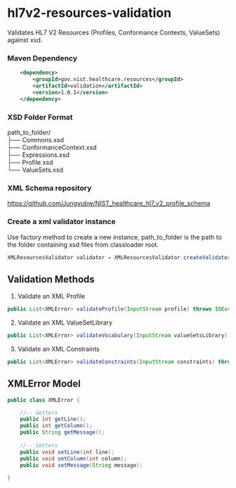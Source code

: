 # hl7v2-resources-validation

Validates HL7 V2 Resources (Profiles, Conformance Contexts, ValueSets) against xsd.

### Maven Dependency
```xml
	<dependency>
		<groupId>gov.nist.healthcare.resources</groupId>
		<artifactId>validation</artifactId>
		<version>1.0.1</version>
	</dependency>
```

### XSD Folder Format 

path_to_folder/ <br>
├── Commons.xsd <br>
├── ConformanceContext.xsd <br>
├── Expressions.xsd <br>
├── Profile.xsd <br>
└── ValueSets.xsd <br>

### XML Schema repository
https://github.com/Jungyubw/NIST_healthcare_hl7_v2_profile_schema

### Create a xml validator instance

Use factory method to create a new instance, path_to_folder is the path to the folder containing xsd files from classloader root.

```java 
XMLResourcesValidator validator = XMLResourcesValidator.createValidatorFromClasspath(path_to_folder);
```

## Validation Methods

1) Validate an XML Profile
```java 
public List<XMLError> validateProfile(InputStream profile) throws IOException;
```
2) Validate an XML ValueSetLibrary 
```java 
public List<XMLError> validateVocabulary(InputStream valueSetsLibrary) throws IOException;
```
3) Validate an XML Constraints 
```java 
public List<XMLError> validateConstraints(InputStream constraints) throws IOException;
```

## XMLError Model
```java
public class XMLError {

	//-- Getters
	public int getLine();
	public int getColumn();
	public String getMessage();
	
	//-- Setters
	public void setLine(int line);
	public void setColumn(int column);
	public void setMessage(String message);	
	
}
```
